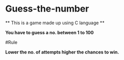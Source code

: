# Guess-the-number


** This is a game made up using C language **

**You have to guess a no. between 1 to 100**

#Rule

**Lower the no. of attempts higher the chances to win.**
